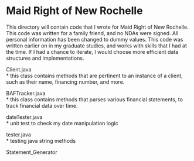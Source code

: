 # Maid Right of New Rochelle

This directory will contain code that I wrote for Maid Right of New Rochelle. This code was written for a family friend, and no NDAs were signed. All personal information has been changed to dummy values. This code was written earlier on in my graduate studies, and works with skills that I had at the time. If I had a chance to iterate, I would choose more efficient data structures and implementations.

Client.java   
	* this class contains methods that are pertinent to an instance of a client, such as their name, financing number, and more.

BAFTracker.java   
	* this class contains methods that parses various financial statements, to track financial data over time.

dateTester.java   
	* unit test to check my date manipulation logic

tester.java   
	* testing java string methods

Statement_Generator   
